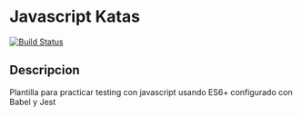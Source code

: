# Javascript Katas

[![Build Status](https://travis-ci.com/jotamusik/javascript-katas.svg?branch=master)](https://travis-ci.com/jotamusik/javascript-katas)

## Descripcion

Plantilla para practicar testing con javascript usando ES6+ configurado con Babel y Jest
